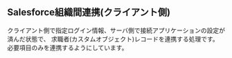 ## Salesforce組織間連携(クライアント側)

クライアント側で指定ログイン情報、サーバ側で接続アプリケーションの設定が済んだ状態で、
求職者(カスタムオブジェクト)レコードを連携する処理です。
必要項目のみを連携するようにしています。
